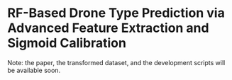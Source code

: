 # RF-Based Drone Type Prediction via Advanced Feature Extraction and Sigmoid Calibration

Note: the paper, the transformed dataset, and the development scripts will be available soon.
